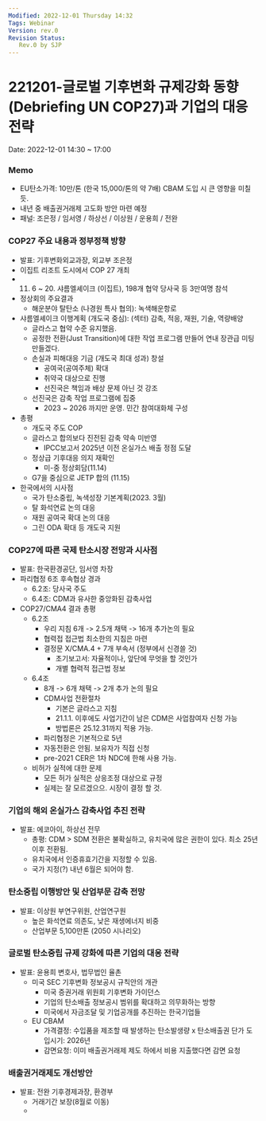 ```yaml
---
Modified: 2022-12-01 Thursday 14:32
Tags: Webinar
Version: rev.0
Revision Status: 
   Rev.0 by SJP
---
```


# 221201-글로벌 기후변화 규제강화 동향 (Debriefing UN COP27)과 기업의 대응전략

Date: 2022-12-01 14:30 ~ 17:00

### Memo
- EU탄소가격: 10만/톤 (한국 15,000/톤의 약 7배) CBAM 도입 시 큰 영향을 미칠 듯.
- 내년 중 배출권거래제 고도화 방안 마련 예정
- 패널: 조은정 / 임서영 / 하상선 / 이상원 / 운용희 / 전완

### COP27 주요 내용과 정부정책 방향
- 발표: 기후변화외교과장, 외교부 조은정
- 이집트 리조트 도시에서 COP 27 개최
- 11. 6 ~ 20. 샤름엘셰이크 (이집트), 198개 협약 당사국 등 3만여명 참석
- 정상회의 주요결과
	- 해운분야 탈탄소 (나경원 특사 협의): 녹색해운항로
- 샤름엘셰이크 이행계획 (개도국 중심): (섹터) 감축, 적응, 재원, 기술, 역량배양
	- 글라스고 협약 수준 유지했음.
	- 공정한 전환(Just Transition)에 대한  작업 프로그램 만들어 연내 장관급 미팅 만들겠다.
	- 손실과 피해대응 기금 (개도국 최대 성과) 창설
		- 공여국(공여주체) 확대
		- 취약국 대상으로 진행
		- 선진국은 책임과 배상 문제 아닌 것 강조
	- 선진국은 감축 작업 프로그램에 집중
		- 2023 ~ 2026 까지만 운영. 민간 참여대화체 구성
- 총평
	- 개도국 주도 COP
	- 글라스고 합의보다 진전된 감축 약속 미반영
		- IPCC보고서 2025년 이전 온실가스 배출 정점 도달
	- 정상급 기후대응 의지 재확인
		- 미-중 정상회담(11.14)
	- G7을 중심으로 JETP 합의 (11.15)
- 한국에서의 시사점
	- 국가 탄소중립, 녹색성장 기본계획(2023. 3월)
	- 탈 화석연료 논의 대응
	- 재원 공여국 확대 논의 대응
	- 그린 ODA 확대 등 개도국 지원

### COP27에 따른 국제 탄소시장 전망과 시사점
- 발표: 한국환경공단, 임서영 차장
- 파리협정 6조 후속협상 경과
	- 6.2조: 당사국 주도
	- 6.4조: CDM과 유사한 중앙화된 감축사업
- COP27/CMA4 결과 총평
	- 6.2조
		- 우리 지침 6개 -> 2.5개 채택 -> 16개 추가논의 필요
		- 협력접 접근법 최소한의 지침은 마련
		- 결정문 X/CMA.4 + 7개 부속서 (정부에서 신경쓸 것)
			- 초기보고서: 자율적이나, 앞단에 무엇을 할 것인가
			- 개별 협력적 접근법 정보
	- 6.4조
		- 8개 -> 6개 채택 -> 2개 추가 논의 필요
		- CDM사업 전환절차
			- 기본은 글라스고 지침
			- 21.1.1. 이후에도 사업기간이 남은 CDM은 사업참여자 신청 가능
			- 방법론은 25.12.31까지 적용 가능.
		- 파리협정은 기본적으로 5년
		- 자동전환은 안됨. 보유자가 직접 신청
		- pre-2021 CER은 1차 NDC에 한해 사용 가능.
	- 비허가 실적에 대한 문제
		- 모든 허가 실적은 상응조정 대상으로 규정
		- 실제는 잘 모르겠으으. 시장이 결정 할 것.

### 기업의 해외 온실가스 감축사업 추진 전략
- 발표: 에코아이, 하상선 전무
	- 총평: CDM > SDM 전환은 불확실하고, 유치국에 많은 권한이 있다. 최소 25년 이후 전환됨.
	- 유치국에서 인증휴효기간을 지정할 수 있음.
	- 국가 지정(?) 내년 6월은 되어야 함. 

### 탄소중립 이행방안 및 산업부문 감축 전망
- 발표: 이상원 부연구위원, 산업연구원
	- 높은 화석연료 의존도, 낮은 재생에너지 비중
	- 산업부문 5,100만톤 (2050 시나리오)

### 글로벌 탄소중립 규제 강화에 따른 기업의 대응 전략
- 발표: 윤용희 변호사, 법무법인 율촌
	- 미국 SEC 기후변화 정보공시 규칙안의 개관
		- 미국 증권거래 위원회 기후변화 가이던스
		- 기업의 탄소배출 정보공시 범위를 확대하고 의무화하는 방향
		- 미국에서 자금조달 및 기업공개를 추진하는 한국기업들 
	- EU CBAM
		- 가격결정: 수입품을 제조할 때 발생하는 탄소발생량 x 탄소배출권 단가 도입시기: 2026년
		- 감면요청: 이미 배출권거래제 제도 하에서 비용 지출했다면 감면 요청

### 배출권거래제도 개선방안
- 발표: 전완 기후경제과장, 환경부
	- 거래기간 보장(8월로 이동)
	- 

